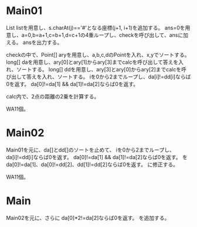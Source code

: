 # Main01
List<Point> listを用意し、s.charAt(j)=='#'となる座標(j+1, i+1)を追加する。
ans=0を用意し、a=0,b=a+1,c=b+1,d=c+1の4重ループし、checkを呼び出して、ansに加える。
ansを出力する。

checkの中で、Point[] aryを用意し、a,b,c,dのPointを入れ、x,yでソートする。
long[] daを用意し、ary\[0\]とary\[1\]からary\[3\]までcalcを呼び出して答えを入れ、ソートする。
long[] ddを用意し、ary\[3\]とary\[0\]からary\[2\]までcalcを呼び出して答えを入れ、ソートする。
iを0から2までループし、da[i]!=dd[i]ならば0を返す。
da[0]!=da[1] && da[1]!=da[2]ならば0を返す。

calc内で、2点の距離の2乗を計算する。

WA11個。

# Main02
Main01を元に、da\[\]とdd\[\]のソートを止めて、
iを0から2までループし、da[i]!=dd[i]ならば0を返す。
da[0]!=da[1] && da[1]!=da[2]ならば0を返す。
を
da[0]!=da[1]、da[0]!=dd[2]、dd[1]!=dd[2]ならば0を返す。
に修正する。

WA11個。

# Main
Main02を元に、さらに
da[0]*2!=da[2]ならば0を返す。
を追加する。

